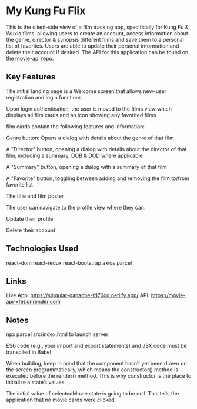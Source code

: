 # My Kung Fu Flix 

This is the client-side view of a film tracking app, specifically for Kung Fu & Wuxia films,  allowing users to create an account, access information about the genre, director & synopsis different films and save them to a personal list of favorites. Users are able to update their personal information and delete their account if desired. The API for this application can be found on the [movie-api](https://github.com/ChefLuBu/movie_api) repo.

## Key Features

The initial landing page is a Welcome screen that allows new-user registration and login functions

Upon login authentication, the user is moved to the films view which displays all film cards and an icon showing any favorited films

film cards contain the following features and information:

Genre button: Opens a dialog with details about the genre of that film

A "Director" button, opening a dialog with details about the director of that film, including a summary, DOB & DOD where applicable

A "Summary" button, opening a dialog with a summary of that film

A "Favorite" button, toggling between adding and removing the film to/from favorite list

The title and film poster

The user can navigate to the profile view where they can:

Update their profile

Delete their account

## Technologies Used
react-dom
react-redux
react-bootstrap
axios
parcel


## Links
Live App: https://singular-ganache-fd70cd.netlify.app/
API: https://movie-api-xfet.onrender.com

## Notes

npx parcel src/index.html to launch server

ES6 code (e.g., your import and export statements) and JSX code must be transpiled in Babel

When building, keep in mind that the component hasn’t yet been drawn on the screen programmatically, which means the constructor() method is executed before the render() method. This is why constructor is the place to initialize a state’s values.

The initial value of selectedMovie state is going to be null. This tells the application that no movie cards were clicked. 

